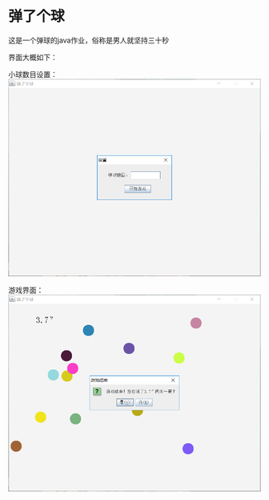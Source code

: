 # 弹了个球

这是一个弹球的java作业，俗称是男人就坚持三十秒

界面大概如下：

小球数目设置：
![](screenshoots/1.png)

游戏界面：
![](https://github.com/qxy65535/ballGame/blob/master/screenshoots/2.png)
